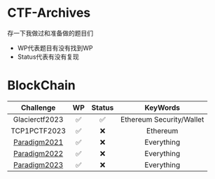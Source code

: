 # CTF-Archives
存一下我做过和准备做的题目们
- WP代表题目有没有找到WP
- Status代表有没有复现
# BlockChain
| Challenge|WP|Status|KeyWords|
|:---:|:---:|:---:|:---:|
|Glacierctf2023|✅|✅|Ethereum Security/Wallet|
|TCP1PCTF2023|✅|❌|Ethereum|
|[Paradigm2021](https://github.com/paradigmxyz/paradigm-ctf-2021)|✅|❌|Everything|
|[Paradigm2022](https://github.com/paradigmxyz/paradigm-ctf-2022)|✅|❌|Everything|
|[Paradigm2023](https://github.com/paradigmxyz/paradigm-ctf-2023)|✅|❌|Everything|
